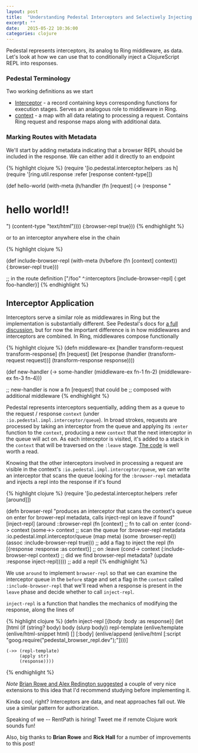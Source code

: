 ```yaml
---
layout: post
title:  "Understanding Pedestal Interceptors and Selectively Injecting a Browser REPL"
excerpt: ""
date:   2015-05-22 10:36:00
categories: clojure
---
```


Pedestal represents interceptors, its analog to Ring middleware, as data. Let's look at how we can use that to conditionally inject a ClojureScript REPL into responses.

### Pedestal Terminology

Two working definitions as we start

* [Interceptor](https://github.com/pedestal/pedestal/blob/master/guides/documentation/service-interceptors.md) - a record containing keys corresponding functions for execution stages. Serves an analogous role to middleware in Ring.
* [context](https://github.com/pedestal/pedestal/blob/master/guides/documentation/service-context-reference.md#reference) - a map with all data relating to processing a request. Contains Ring request and response maps along with additional data.

### Marking Routes with Metadata

We'll start by adding metadata indicating that a browser REPL should be included in the response. We can either add it directly to an endpoint

{% highlight clojure %}
(require '[io.pedestal.interceptor.helpers :as h]
(require '[ring.util.response :refer [response content-type]])

(def hello-world
  (with-meta
    (h/handler
     (fn [request]
       (-> (response "<html><body><h1>hello world!!</h1></body></html>")
           (content-type "text/html"))))
    {:browser-repl true}))
{% endhighlight %}

or to an interceptor anywhere else in the chain

{% highlight clojure %}

(def include-browser-repl
  (with-meta
    (h/before
     (fn [context] context))
    {:browser-repl true}))

;; in the route definition
["/foo" ^:interceptors [include-browser-repl]
  {:get foo-handler}]
{% endhighlight %}

## Interceptor Application

Interceptors serve a similar role as middlewares in Ring but the implementation is substantially different. See Pedestal's docs for [a full discussion](https://github.com/pedestal/pedestal/blob/master/guides/documentation/service-interceptors.md#ring-request-processing), but for now the important difference is in how middlewares and interceptors are combined. In Ring, middlewares compose functionally

{% highlight clojure %}
(defn middleware-ex
  [handler transform-request transform-response]
  (fn [request]
    (let [response (handler (transform-request request))]
      (transform-response response))))

(def new-handler (-> some-handler
                     (middleware-ex fn-1 fn-2)
                     (middleware-ex fn-3 fn-4)))

;; new-handler is now a fn [request] that could be
;; composed with additional middleware
{% endhighlight %}

Pedestal represents interceptors sequentially, adding them as a queue to the request / response `context` (under `:io.pedestal.impl.interceptor/queue`). In broad strokes, requests are processed by taking an interceptor from the queue and applying its `:enter` function to the `context`, producing a new `context` that the next interceptor in the queue will act on. As each interceptor is visited, it's added to a stack in the `context` that will be traversed on the `:leave` stage. [The code](https://github.com/pedestal/pedestal/blob/73b5854d4ba01a6cd2146ca8a37ae6a2b76e8995/service/src/io/pedestal/impl/interceptor.clj#L121-L146) is well worth a read.

Knowing that the other interceptors involved in processing a request are visible in the context's `:io.pedestal.impl.interceptor/queue`, we can write an interceptor that scans the queue looking for the `:browser-repl` metadata and injects a repl into the response if it's found

{% highlight clojure %}
(require '[io.pedestal.interceptor.helpers :refer [around]])

(defn browser-repl
  "produces an interceptor that scans the context's queue on enter for
  brower-repl metadata, calls inject-repl on leave if found"
  [inject-repl]
  (around
   ::browser-repl
   (fn [context] ;; fn to call on :enter
     (cond-> context
       (some->> context ;; scan the queue for :browser-repl metadata
                :io.pedestal.impl.interceptor/queue
                (map meta)
                (some :browser-repl))
       (assoc :include-browser-repl true))) ;; add a flag to inject the repl
   (fn [{response :response :as context}] ;; on :leave
     (cond-> context
       (:include-browser-repl context) ;; did we find browser-repl metadata?
       (update :response inject-repl))))) ;; add a repl!
{% endhighlight %}

We use `around` to implement `browser-repl` so that we can examine the interceptor queue in the `before` stage and set a flag in the `context` called `:include-browser-repl` that we'll read when a response is present in the `leave` phase and decide whether to call `inject-repl`.

`inject-repl` is a function that handles the mechanics of modifying the response, along the lines of

{% highlight clojure %}
(defn inject-repl
  [{body :body :as response}]
  (let [html (if (string? body)
               body
               (slurp body))
        repl-template (enlive/template
                       (enlive/html-snippet html) []
                       [:body]
                       (enlive/append
                        (enlive/html [:script "goog.require(\"pedestal_browser_repl.dev\");"])))]

    (->> (repl-template)
         (apply str)
         (response))))
{% endhighlight %}

_Note_ [Brian Rowe and Alex Redington suggested](https://groups.google.com/d/msg/pedestal-users/Peoc1LheR8I/xFXalhQFJRcJ) a couple of very nice extensions to this idea that I'd recommend studying before implementing it.

Kinda cool, right? Interceptors are data, and neat approaches fall out. We use a similar pattern for authorization.

Speaking of we -- RentPath is hiring! Tweet me if remote Clojure work sounds fun!

Also, big thanks to __Brian Rowe__ and __Rick Hall__ for a number of improvements to this post!
